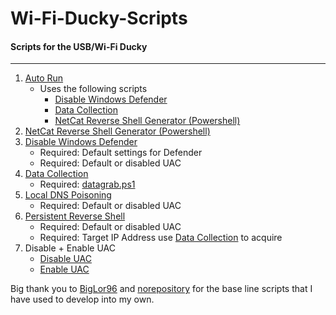 # Wi-Fi-Ducky-Scripts


#### Scripts for the USB/Wi-Fi Ducky
----
1. [Auto Run](https://github.com/HonkinWaffles/Wi-Fi-Duck-Scripts/blob/main/Auto%20Run)
    * Uses the following scripts
        * [Disable Windows Defender](https://github.com/HonkinWaffles/Wi-Fi-Ducky-Scripts/blob/main/Disable%20Windows%20Defender)
        * [Data Collection](https://github.com/HonkinWaffles/Wi-Fi-Ducky-Scripts/blob/main/Data-Collection/Data%20Collection)
        * [NetCat Reverse Shell Generator (Powershell)](https://github.com/HonkinWaffles/Wi-Fi-Ducky-Scripts/blob/main/NetCat%20Reverse%20Shell%20Generator%20(Powershell))
1. [NetCat Reverse Shell Generator (Powershell)](https://github.com/HonkinWaffles/Wi-Fi-Ducky-Scripts/blob/main/NetCat%20Reverse%20Shell%20Generator%20(Powershell))
1. [Disable Windows Defender](https://github.com/HonkinWaffles/Wi-Fi-Ducky-Scripts/blob/main/Disable%20Windows%20Defender)
    * Required: Default settings for Defender
    * Required: Default or disabled UAC
1. [Data Collection](https://github.com/HonkinWaffles/Wi-Fi-Ducky-Scripts/blob/main/Data-Collection/Data%20Collection)
    * Required: [datagrab.ps1](https://github.com/HonkinWaffles/Wi-Fi-Ducky-Scripts/blob/main/Data-Collection/datagrab.ps1)
1. [Local DNS Poisoning](https://github.com/HonkinWaffles/Wi-Fi-Duck-Scripts/blob/main/Local%20DNS%20Poisoning)
    * Required: Default or disabled UAC
1. [Persistent Reverse Shell](https://github.com/HonkinWaffles/Wi-Fi-Duck-Scripts/blob/main/Persistent%20Reverse%20Shell)
    * Required: Default or disabled UAC
    * Required: Target IP Address use [Data Collection](https://github.com/HonkinWaffles/Wi-Fi-Ducky-Scripts/blob/main/Data-Collection/Data%20Collection) to acquire
1. Disable + Enable UAC
    * [Disable UAC](https://github.com/HonkinWaffles/Wi-Fi-Duck-Scripts/blob/main/UAC/Disable)
    * [Enable UAC](https://github.com/HonkinWaffles/Wi-Fi-Duck-Scripts/blob/main/UAC/Enable)



Big thank you to [BigLor96](https://github.com/BigLor96/Netcat-Revershell-NEW) and [norepository](https://github.com/norepository/wifi-grabber-rubberducky) for the base line scripts that I have used to develop into my own.
